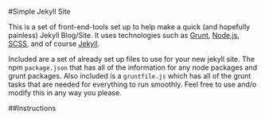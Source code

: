 #Simple Jekyll Site

This is a set of front-end-tools set up to help make a quick (and hopefully painless) Jekyll Blog/Site. 
It uses technologies such as [Grunt](http://gruntjs.com/), [Node.js](http://nodejs.org/), [SCSS](http://sass-lang.com/), 
and of course [Jekyll](http://jekyllrb.com/).

Included are a set of already set up files to use for your new jekyll site. The npm `package.json` that has all 
of the information for any node packages and grunt packages. Also included is a `gruntfile.js` which has all of 
the grunt tasks that are needed for everything to run smoothly. Feel free to use and/o modify this in any way 
you please.

##Instructions

